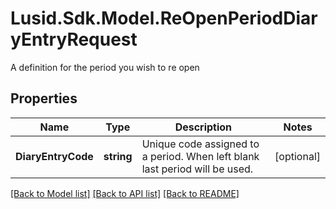 # Lusid.Sdk.Model.ReOpenPeriodDiaryEntryRequest
A definition for the period you wish to re open

## Properties

Name | Type | Description | Notes
------------ | ------------- | ------------- | -------------
**DiaryEntryCode** | **string** | Unique code assigned to a period. When left blank last period will be used. | [optional] 

[[Back to Model list]](../README.md#documentation-for-models) [[Back to API list]](../README.md#documentation-for-api-endpoints) [[Back to README]](../README.md)

